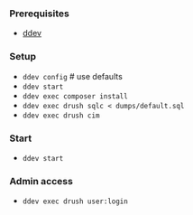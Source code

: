 ### Prerequisites
- [ddev](https://ddev.com/get-started/)

### Setup
- `ddev config` # use defaults
- `ddev start`
- `ddev exec composer install`
- `ddev exec drush sqlc < dumps/default.sql`
- `ddev exec drush cim`

### Start
- `ddev start`

### Admin access
- `ddev exec drush user:login`
